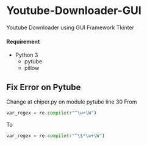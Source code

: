 # Youtube-Downloader-GUI
Youtube Downloader using GUI Framework Tkinter

####  Requirement
- Python 3
    - pytube
    - pillow

## Fix Error on Pytube
Change at chiper.py on module pytube line 30
From
```python
var_regex = re.compile(r"^\w+\W")
```
To
```python
var_regex = re.compile(r"^\$*\w+\W")
```
